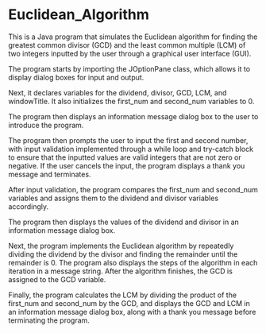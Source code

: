 # Euclidean_Algorithm
 
This is a Java program that simulates the Euclidean algorithm for finding the greatest common divisor (GCD) and the least common multiple (LCM) of two integers inputted by the user through a graphical user interface (GUI).

The program starts by importing the JOptionPane class, which allows it to display dialog boxes for input and output.

Next, it declares variables for the dividend, divisor, GCD, LCM, and windowTitle. It also initializes the first_num and second_num variables to 0.

The program then displays an information message dialog box to the user to introduce the program.

The program then prompts the user to input the first and second number, with input validation implemented through a while loop and try-catch block to ensure that the inputted values are valid integers that are not zero or negative. If the user cancels the input, the program displays a thank you message and terminates.

After input validation, the program compares the first_num and second_num variables and assigns them to the dividend and divisor variables accordingly.

The program then displays the values of the dividend and divisor in an information message dialog box.

Next, the program implements the Euclidean algorithm by repeatedly dividing the dividend by the divisor and finding the remainder until the remainder is 0. The program also displays the steps of the algorithm in each iteration in a message string. After the algorithm finishes, the GCD is assigned to the GCD variable.

Finally, the program calculates the LCM by dividing the product of the first_num and second_num by the GCD, and displays the GCD and LCM in an information message dialog box, along with a thank you message before terminating the program.
